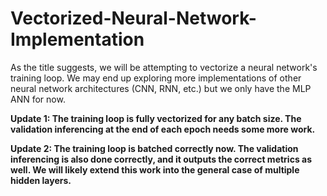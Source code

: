 # Vectorized-Neural-Network-Implementation

As the title suggests, we will be attempting to vectorize a neural network's training loop. We may end up exploring more implementations of other neural network architectures (CNN, RNN, etc.) but we only have the MLP ANN for now.

**Update 1: The training loop is fully vectorized for any batch size. The validation inferencing at the end of each epoch needs some more work.**

**Update 2: The training loop is batched correctly now. The validation inferencing is also done correctly, and it outputs the correct metrics as well. We will likely extend this work into the general case of multiple hidden layers.**
